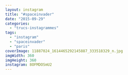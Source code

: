 ```yaml
---
layout: instagram
title: "#spaceinvader"
date: "2015-09-29"
categories: 
  - "trucs-instagrammes"
tags: 
  - "instagram"
  - "spaceinvader"
  - "paris"
coverImage: 11887024_1614465292145887_333518329_n.jpg
imgWidth: 360
imgHeight: 360
instagram: 8OFMDOSmU2
---
```

